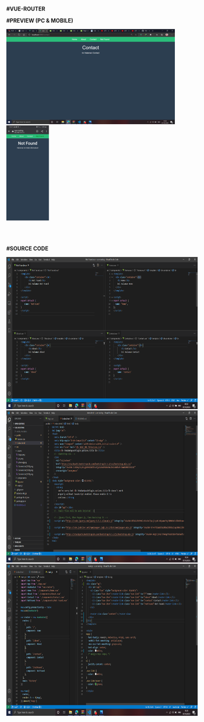 **#VUE-ROUTER**

**#PREVIEW (PC & MOBILE)**

<img src="./src/assets/pc.png" height="250px">  <img src="./src/assets/phone.jpeg" height="250px">

<br>
<br>

**#SOURCE CODE**

<img src="./src/assets/Screenshot(136).png" height="400px">

<img src="./src/assets/Screenshot(140).png" height="400px">

<img src="./src/assets/Screenshot(141).png" height="400px">
